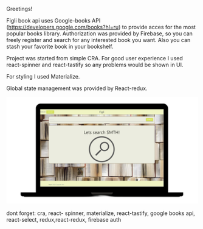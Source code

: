 Greetings!

Figli book api uses Google-books API (https://developers.google.com/books?hl=ru) to provide acces for the most popular books library. 
Authorization was provided by Firebase, so you can freely register and search for any interested book you want. Also you can stash your favorite book in your bookshelf.

Project was started from simple CRA. For good user experience I used react-spinner and react-tastify so any problems would be shown in UI.

For styling I used Materialize.

Global state management was provided by React-redux.

![Image alt](https://github.com/CommanderCoolDev/figli-book-app/blob/main/src/images/mock2.png)





dont forget: cra, react- spinner, materialize, react-tastify, google books api,
react-select, redux,react-redux, firebase auth

